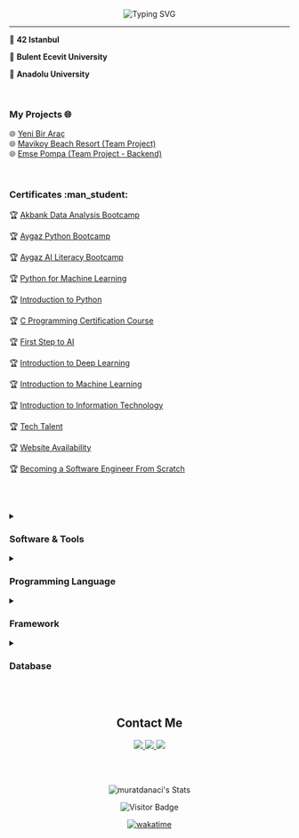 
<div align="center">
	<img src="https://readme-typing-svg.demolab.com?font=Fira+Code&weight=700&duration=6000&pause=1500&center=true&vCenter=true&width=435&lines=Hello+%F0%9F%91%8B%2C+I'm+Murat+DANACI;I+am+a+Full+Stack+Developer%F0%9F%91%A8%F0%9F%8F%BB%E2%80%8D%F0%9F%92%BB" alt="Typing SVG" />
</div>
<hr>


:school: **42 Istanbul**

:school: **Bulent Ecevit University**

:school: **Anadolu University**


<br>

<h3>My Projects 🌐</h3>

🌐 [Yeni Bir Araç](https://www.yenibirarac.com/)
<br>
🌐 [Mavikoy Beach Resort (Team Project)](https://www.mavikoybeachresort.com.tr/)
<br>
🌐 [Emse Pompa (Team Project - Backend)](https://www.emsepompa.com.tr/)


<br>
<h3>Certificates :man_student:</h3>



:trophy: [Akbank Data Analysis Bootcamp](https://globalaihub.com/verify/?certificate=eyJ1c2VyLWlkIjo3OTg5MiwiY291cnNlLWlkIjoxMTgyNDQsImNlcnQtaWQiOiIxMTgyNDgifQ==)

:trophy: [Aygaz Python Bootcamp](https://globalaihub.com/verify/?certificate=eyJ1c2VyLWlkIjo3OTg5MiwiY291cnNlLWlkIjoxMTgxMDgsImNlcnQtaWQiOiIxMTgxMTYifQ==)

:trophy: [Aygaz AI Literacy Bootcamp](https://globalaihub.com/verify/?certificate=eyJ1c2VyLWlkIjo3OTg5MiwiY291cnNlLWlkIjoxMTc4MzUsImNlcnQtaWQiOiIxMTc4NDIifQ==)

:trophy: [Python for Machine Learning](https://globalaihub.com/verify/?certificate=eyJ1c2VyLWlkIjo3OTg5MiwiY291cnNlLWlkIjoxMTI4NjQsImNlcnQtaWQiOiIxMTMyNjMifQ==)

:trophy: [Introduction to Python](https://globalaihub.com/verify/?certificate=eyJ1c2VyLWlkIjo3OTg5MiwiY291cnNlLWlkIjoxMTA1NDgsImNlcnQtaWQiOiIxMTA4OTEifQ==)

:trophy: [C Programming Certification Course](https://drive.google.com/file/d/10VSlU0qZBrAkIK7NhcTee8DzgdA8B74R/view?usp=sharing)

:trophy: [First Step to AI](https://globalaihub.com/verify/?ref=product&certificate=eyJ1c2VyLWlkIjo3OTg5MiwiY291cnNlLWlkIjo1OTIwNSwiY2VydC1pZCI6IjczMDY1In0=)

:trophy: [Introduction to Deep Learning](https://globalaihub.com/verify/?certificate=eyJ1c2VyLWlkIjo3OTg5MiwiY291cnNlLWlkIjo4OTI1MSwiY2VydC1pZCI6Ijk0NzIzIn0=)

:trophy: [Introduction to Machine Learning](https://globalaihub.com/verify/?certificate=eyJ1c2VyLWlkIjo3OTg5MiwiY291cnNlLWlkIjo3NjU4NSwiY2VydC1pZCI6Ijc2ODM4In0=)

:trophy: [Introduction to Information Technology](https://www.btkakademi.gov.tr/portal/certificate/validate?certificateId=vpWc8WKYNE)

:trophy: [Tech Talent](https://drive.google.com/file/d/1zdffNWzWVS6O1oV7JTu8cwhXM3cLsyrc/view?usp=sharing)

:trophy: [Website Availability](https://www.btkakademi.gov.tr/portal/certificate/validate?certificateId=4qguZXomNo)

:trophy: [Becoming a Software Engineer From Scratch](https://www.udemy.com/certificate/UC-44949281-f9ff-4ccf-bb40-3a37865b3007/)

<br> <br>

<details><summary><h3>Software & Tools</h3></summary>
<br>
<p>
  <a href="https://skillicons.dev">
    <img src="https://skillicons.dev/icons?i=wordpress,git,vscode,postman,stackoverflow,ps,figma" />
  </a>
</p>
</details>

<details><summary><h3>Programming Language </h3></summary>
<br>
<p>
  <a href="https://skillicons.dev">
    <img src="https://skillicons.dev/icons?i=html,css,js,php,c" />
  </a>
</p>
</details>


<details><summary><h3>Framework </h3></summary>
<br>
<p>
  <a href="https://skillicons.dev">
    <img src="https://skillicons.dev/icons?i=bootstrap,laravel" />
  </a>
</p>
</details>

<details><summary><h3>Database </h3></summary>
<br>
<p>
  <a href="https://skillicons.dev">
    <img src="https://skillicons.dev/icons?i=mysql" />
  </a>
</p>
</details>

<br>
<br>

<h2 align="center">Contact Me</h2>

<p align="center" >
  <a href="https://linkedin.com/in/muratdanaci" target="_blank">
    <img src="https://skillicons.dev/icons?i=linkedin" />
  </a>
  <a text-decoration= "none" href="https://twitter.com/muratdanaci0" target="_blank">
    <img src="https://skillicons.dev/icons?i=twitter" />
  </a>
  <a href="mailto:muratdanaci8@gmail.com" target="_blank">
    <img src="https://skillicons.dev/icons?i=gmail" />
  </a>
</p>
<br>
<br>

<div align="center">

![muratdanaci's Stats](https://github-readme-stats.vercel.app/api?username=muratdanaci&theme=vue-dark&show_icons=true&hide_border=true&count_private=true)
<br>
	
![Visitor Badge](https://visitor-badge.laobi.icu/badge?page_id=muratdanaci)
</div>

<div align="center">

[![wakatime](https://wakatime.com/badge/user/e5f2fef0-1b76-45c2-b6da-b5845ee40d32.svg)](https://wakatime.com/@e5f2fef0-1b76-45c2-b6da-b5845ee40d32)
</div>
